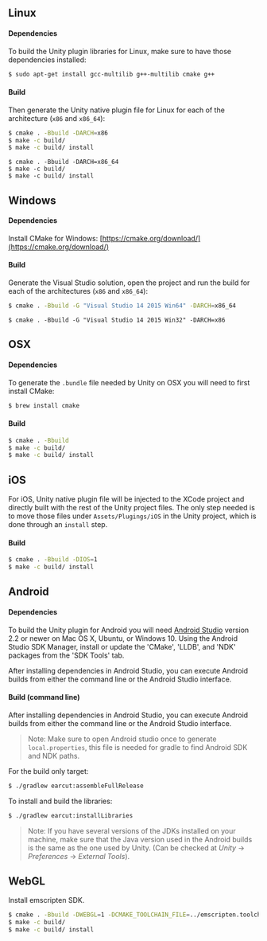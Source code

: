 
## Linux

#### Dependencies

To build the Unity plugin libraries for Linux, make sure to have those dependencies installed:

```sh
$ sudo apt-get install gcc-multilib g++-multilib cmake g++
```

#### Build

Then generate the Unity native plugin file for Linux for each of the architecture (`x86` and `x86_64`):

```sh
$ cmake . -Bbuild -DARCH=x86
$ make -c build/
$ make -c build/ install
```
```
$ cmake . -Bbuild -DARCH=x86_64
$ make -c build/
$ make -c build/ install
```

## Windows

#### Dependencies

Install CMake for Windows: [https://cmake.org/download/](https://cmake.org/download/)

#### Build

Generate the Visual Studio solution, open the project and run the build for each of the architectures (`x86` and `x86_64`):

```sh
$ cmake . -Bbuild -G "Visual Studio 14 2015 Win64" -DARCH=x86_64
```

```
$ cmake . -Bbuild -G "Visual Studio 14 2015 Win32" -DARCH=x86
```

## OSX

#### Dependencies

To generate the `.bundle` file needed by Unity on OSX you will need to first install CMake:

```sh
$ brew install cmake
```

#### Build

```sh
$ cmake . -Bbuild
$ make -c build/
$ make -c build/ install
```

## iOS

For iOS, Unity native plugin file will be injected to the XCode project and directly built with the rest of the Unity project files. The only step needed is to move those files under `Assets/Plugings/iOS` in the Unity project, which is done through an `install` step.

#### Build

```sh
$ cmake . -Bbuild -DIOS=1
$ make -c build/ install
```

## Android

#### Dependencies

To build the Unity plugin for Android you will need [Android Studio](https://developer.android.com/studio/index.html) version 2.2 or newer on Mac OS X, Ubuntu, or Windows 10. Using the Android Studio SDK Manager, install or update the 'CMake', 'LLDB', and 'NDK' packages from the 'SDK Tools'  tab.

After installing dependencies in Android Studio, you can execute Android builds from either the command line or the Android Studio interface.

#### Build (command line)

After installing dependencies in Android Studio, you can execute Android builds from either the command line or the Android Studio interface.

>Note: Make sure to open Android studio once to generate `local.properties`, this file is needed for gradle to find Android SDK and NDK paths.

For the build only target:

```sh
$ ./gradlew earcut:assembleFullRelease
```

To install and build the libraries:

```sh
$ ./gradlew earcut:installLibraries
```

>Note: If you have several versions of the JDKs installed on your machine, make sure that the Java version used in the Android builds is the same as the one used by Unity. (Can be checked at _Unity_ -> _Preferences_ -> _External Tools_).

## WebGL

Install emscripten SDK.

```sh
$ cmake . -Bbuild -DWEBGL=1 -DCMAKE_TOOLCHAIN_FILE=../emscripten.toolchain.cmake
$ make -c build/
$ make -c build/ install
```
